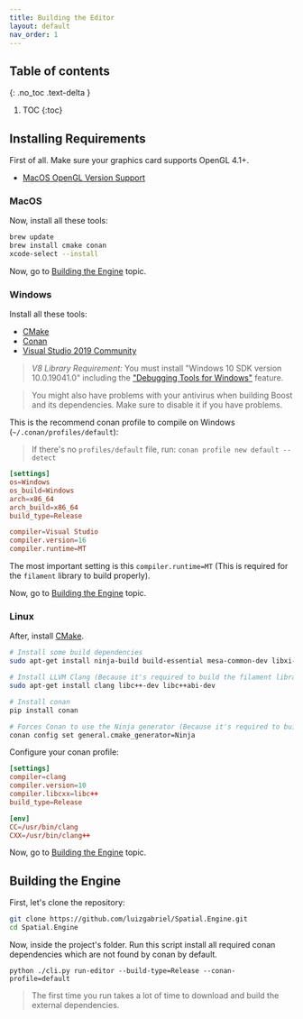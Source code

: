 ```yaml
---
title: Building the Editor
layout: default
nav_order: 1
---
```


## Table of contents
{: .no_toc .text-delta }

1. TOC
{:toc}



## Installing Requirements

First of all. Make sure your graphics card supports OpenGL 4.1+.
- [MacOS OpenGL Version Support](https://support.apple.com/HT202823)

### MacOS
Now, install all these tools:
```sh
brew update
brew install cmake conan
xcode-select --install
```

Now, go to [Building the Engine](#building-the-engine) topic.

### Windows
Install all these tools:
- [CMake](https://cmake.org/download/)
- [Conan](https://conan.io/downloads.html)
- [Visual Studio 2019 Community](https://my.visualstudio.com/Downloads?q=visual%20studio%20community%202019&wt.mc_id=o~msft~vscom~older-downloads)
> *V8 Library Requirement:*
> You must install "Windows 10 SDK version 10.0.19041.0" including the ["Debugging Tools for Windows"](https://docs.microsoft.com/en-us/windows-hardware/drivers/debugger/debugger-download-tools#:~:text=If%20the%20Windows%20SDK%20is,add%20Debugging%20Tools%20for%20Windows.) feature.

> You might also have problems with your antivirus when building Boost and its dependencies. Make sure to disable it if you have problems.

This is the recommend conan profile to compile on Windows (`~/.conan/profiles/default`):
> If there's no `profiles/default` file, run: `conan profile new default --detect`

```toml
[settings]
os=Windows
os_build=Windows
arch=x86_64
arch_build=x86_64
build_type=Release

compiler=Visual Studio
compiler.version=16
compiler.runtime=MT
```

The most important setting is this `compiler.runtime=MT` (This is required for the `filament` library to build properly).

Now, go to [Building the Engine](#building-the-engine) topic.

### Linux
After, install [CMake](https://cmake.org/install/).

```sh
# Install some build dependencies
sudo apt-get install ninja-build build-essential mesa-common-dev libxi-dev libxxf86vm-dev 

# Install LLVM Clang (Because it's required to build the filament library)
sudo apt-get install clang libc++-dev libc++abi-dev

# Install conan
pip install conan 

# Forces Conan to use the Ninja generator (Because it's required to build the filament library)
conan config set general.cmake_generator=Ninja
```

Configure your conan profile:
```toml
[settings]
compiler=clang
compiler.version=10
compiler.libcxx=libc++
build_type=Release

[env]
CC=/usr/bin/clang
CXX=/usr/bin/clang++
```

Now, go to [Building the Engine](#building-the-engine) topic.

## Building the Engine

First, let's clone the repository:
```sh
git clone https://github.com/luizgabriel/Spatial.Engine.git
cd Spatial.Engine
```

Now, inside the project's folder. Run this script install all required conan dependencies which are not found by conan by default.
```
python ./cli.py run-editor --build-type=Release --conan-profile=default
```

> The first time you run takes a lot of time to download and build the external dependencies.